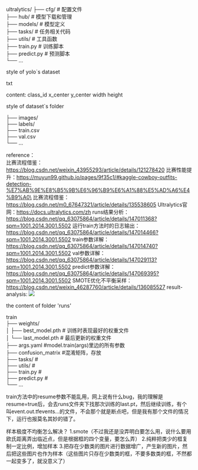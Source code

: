 ultralytics/
├── cfg/            # 配置文件 \
├── hub/            # 模型下载和管理\
├── models/         # 模型定义\
├── tasks/          # 任务相关代码\
├── utils/          # 工具函数\
├── train.py        # 训练脚本\
├── predict.py      # 预测脚本\
└── ...

style of yolo`s dataset

txt

content: class_id x_center y_center width height

style of dataset`s folder

├── images/            
├── labels/            
├── train.csv    
├── val.csv\
└── ...

reference：\
比赛流程借鉴：https://blog.csdn.net/weixin_43955293/article/details/121278420
比赛性能提升：https://muyun99.github.io/pages/9f35c1/#kaggle-cowboy-outfits-detection-%E7%AB%9E%E8%B5%9B%E6%96%B9%E6%A1%88%E5%AD%A6%E4%B9%A0\
比赛流程借鉴：https://blog.csdn.net/m0_67647321/article/details/135538605
Ultralytics官网：https://docs.ultralytics.com/zh
runs结果分析：https://blog.csdn.net/qq_63075864/article/details/147011368?spm=1001.2014.3001.5502
运行train方法时的日志输出：https://blog.csdn.net/qq_63075864/article/details/147014466?spm=1001.2014.3001.5502
train参数详解：https://blog.csdn.net/qq_63075864/article/details/147014740?spm=1001.2014.3001.5502
val参数详解：https://blog.csdn.net/qq_63075864/article/details/147029113?spm=1001.2014.3001.5502
predict参数详解：https://blog.csdn.net/qq_63075864/article/details/147069395?spm=1001.2014.3001.5502
SMOTE优化不平衡采样：https://blog.csdn.net/weixin_46287760/article/details/136085527
result-analysis:
![](note/img/epoch_output.png)

the content of folder 'runs'

train\
├── weights/ \
│   ├── best_model.pth   # 训练时表现最好的权重文件 \
│   └── last_model.pth   # 最后更新的权重文件 \
├── args.yaml            #model.train(args)里边的所有参数 \
├── confusion_matrix         #混淆矩阵，存放 \
├── tasks/          # \
├── utils/          # \
├── train.py        # \
├── predict.py      # \
└── ...
    

train方法中的resume参数不能乱用，网上说有什么bug，我的理解是resume=true后，会去runs文件夹下找那次训练的last.pt，然后继续训练，有个叫event.out.tfevents...的文件，不会那个就是断点吧，但是我有那个文件的情况下，运行也报莫名其妙的错了。

样本极度不均衡怎么解决？
1.smote（不过我还是没弄明白要怎么用，说什么要用欧氏距离弄出临近点，但是根据框的四个变量，要怎么弄）
2.纯粹把类少的框复制一定比例，增加样本
3.把存在少数类的图片进行数据增广，产生新的图片，然后把这些图片也作为样本（这些图片只存在少数类的框，不要多数类的框，不然都一起变多了，就没意义了）
